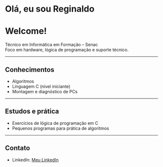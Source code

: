 # Olá, eu sou Reginaldo
#   Welcome!

Técnico em Informática em Formação – Senac  
Foco em hardware, lógica de programação e suporte técnico.

---

## Conhecimentos
- Algoritmos  
- Linguagem C (nível iniciante)  
- Montagem e diagnóstico de PCs  

---


## Estudos e prática
- Exercícios de lógica de programação em C  
- Pequenos programas para prática de algoritmos  

---

## Contato
- LinkedIn: [Meu LinkedIn](https://www.linkedin.com/in/reginaldotfilho/)
